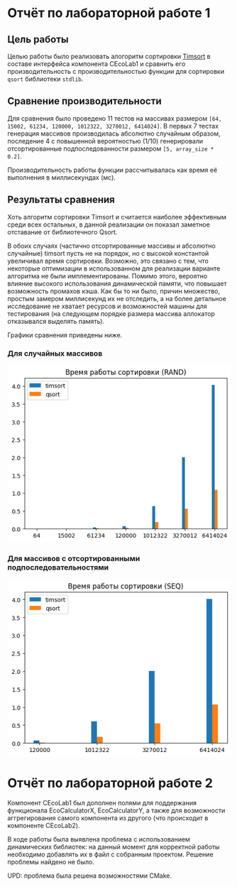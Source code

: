 # Отчёт по лабораторной работе 1
## Цель работы
Целью работы было реализовать алогоритм сортировки [Timsort](https://www.baeldung.com/cs/timsort) в составе интерфейса компонента CEcoLab1 и сравнить его производительность с производительностью функции для сортировки `qsort` библиотеки `stdlib`.
## Сравнение производительности
Для сравнения было проведено 11 тестов на массивах размером `[64, 15002, 61234, 120000, 1012322, 3270012, 6414024]`. В первых 7 тестах генерация массивов производилась абсолютно случайным образом, последение 4 с повышенной вероятностью (1/10) генерировали отсортированные подпоследованности размером `[5, array_size * 0.2]`.

Производительность работы функции рассчитывалась как время её выполнения в миллисекундах (мс).
## Результаты сравнения
Хоть алгоритм сортировки Timsort и считается наиболее эффективным среди всех остальных, в данной реализации он показал заметное отставание от библиотечного Qsort.

В обоих случаях (частично отсортированные массивы и абсолютно случайные) timsort пусть не на порядок, но с высокой константой увеличивал время сортировки. Возможно, это связано с тем, что некоторые оптимизации в использованном для реализации варианте алгоритма не были имплементированы. Помимо этого, вероятно влияние высокого использования динамической памяти, что повышает возможность промахов кэша. Как бы то ни было, причин множество, простым замером миллисекунд их не отследить, а на более детальное исследование не хватает ресурсов и возможностей машины для тестирования (на следующем порядке размера массива аллокатор отказывался выделять память).

Графики сравнения приведены ниже.

### Для случайных массивов
![results_rand](img/res_rand.png "Для случайных массивов")
### Для массивов с отсортированными подпоследовательностями
![results_seq](img/res_seq.png "Для массивов с отсортированными подпоследовательностями")

# Отчёт по лабораторной работе 2
Компонент CEcoLab1 был дополнен полями для поддержания функционала EcoCalculatorX, EcoCalculatorY,
а также для возможности аггрегирования самого компонента из другого (что происходит в компоненте CEcoLab2).

В ходе работы была выявлена проблема с использованием динамических библиотек: на данный момент для корректной работы необходимо добавлять их в файл с собранным проектом. Решение проблемы найдено не было.

UPD: проблема была решена возможностями CMake.